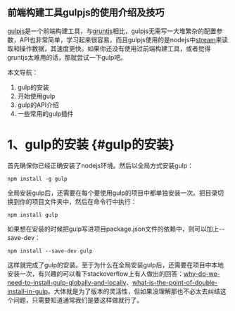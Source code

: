 ## 前端构建工具gulpjs的使用介绍及技巧

[gulpjs](http://gulpjs.com/)是一个前端构建工具，与[gruntjs](http://gruntjs.com/)相比，gulpjs无需写一大堆繁杂的配置参数，API也非常简单，学习起来很容易，而且gulpjs使用的是nodejs中[stream](http://nodejs.org/api/stream.html)来读取和操作数据，其速度更快。如果你还没有使用过前端构建工具，或者觉得gruntjs太难用的话，那就尝试一下gulp吧。

本文导航：

1. gulp的安装
2. 开始使用gulp
3. gulp的API介绍
4. 一些常用的gulp插件

# 1、gulp的安装 {#gulp的安装}

首先确保你已经正确安装了nodejs环境。然后以全局方式安装gulp：

```
npm install -g gulp
```

全局安装gulp后，还需要在每个要使用gulp的项目中都单独安装一次。把目录切换到你的项目文件夹中，然后在命令行中执行：

```
npm install gulp
```

如果想在安装的时候把gulp写进项目package.json文件的依赖中，则可以加上--save-dev：

```
npm install --save-dev gulp
```

这样就完成了gulp的安装。至于为什么在全局安装gulp后，还需要在项目中本地安装一次，有兴趣的可以看下stackoverflow上有人做出的回答：[why-do-we-need-to-install-gulp-globally-and-locally](http://stackoverflow.com/questions/22115400/why-do-we-need-to-install-gulp-globally-and-locally)、[what-is-the-point-of-double-install-in-gulp](http://stackoverflow.com/questions/25713618/what-is-the-point-of-double-install-in-gulp)。大体就是为了版本的灵活性，但如果没理解那也不必太去纠结这个问题，只需要知道通常我们是要这样做就行了。



